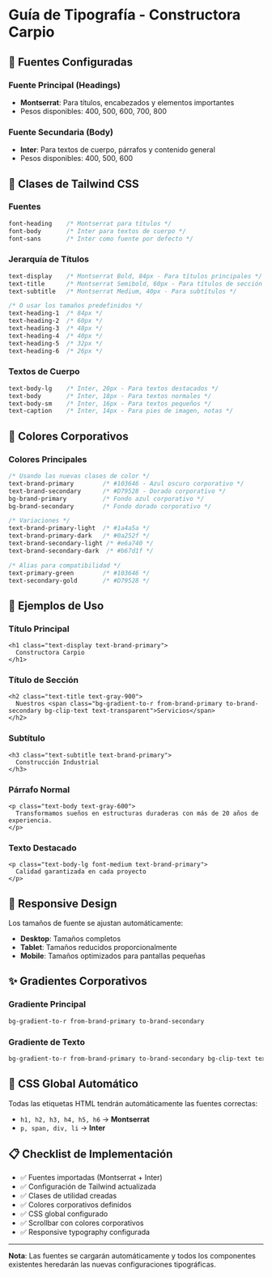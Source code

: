 # Guía de Tipografía - Constructora Carpio

## 🎨 Fuentes Configuradas

### **Fuente Principal (Headings)**
- **Montserrat**: Para títulos, encabezados y elementos importantes
- Pesos disponibles: 400, 500, 600, 700, 800

### **Fuente Secundaria (Body)**
- **Inter**: Para textos de cuerpo, párrafos y contenido general
- Pesos disponibles: 400, 500, 600

## 📝 Clases de Tailwind CSS

### **Fuentes**
```css
font-heading    /* Montserrat para títulos */
font-body       /* Inter para textos de cuerpo */
font-sans       /* Inter como fuente por defecto */
```

### **Jerarquía de Títulos**
```css
text-display    /* Montserrat Bold, 84px - Para títulos principales */
text-title      /* Montserrat Semibold, 60px - Para títulos de sección */
text-subtitle   /* Montserrat Medium, 40px - Para subtítulos */

/* O usar los tamaños predefinidos */
text-heading-1  /* 84px */
text-heading-2  /* 60px */
text-heading-3  /* 48px */
text-heading-4  /* 40px */
text-heading-5  /* 32px */
text-heading-6  /* 26px */
```

### **Textos de Cuerpo**
```css
text-body-lg    /* Inter, 20px - Para textos destacados */
text-body       /* Inter, 18px - Para textos normales */
text-body-sm    /* Inter, 16px - Para textos pequeños */
text-caption    /* Inter, 14px - Para pies de imagen, notas */
```

## 🎨 Colores Corporativos

### **Colores Principales**
```css
/* Usando las nuevas clases de color */
text-brand-primary        /* #103646 - Azul oscuro corporativo */
text-brand-secondary      /* #D79528 - Dorado corporativo */
bg-brand-primary          /* Fondo azul corporativo */
bg-brand-secondary        /* Fondo dorado corporativo */

/* Variaciones */
text-brand-primary-light  /* #1a4a5a */
text-brand-primary-dark   /* #0a252f */
text-brand-secondary-light /* #e6a740 */
text-brand-secondary-dark  /* #b67d1f */

/* Alias para compatibilidad */
text-primary-green        /* #103646 */
text-secondary-gold       /* #D79528 */
```

## 🚀 Ejemplos de Uso

### **Título Principal**
```astro
<h1 class="text-display text-brand-primary">
  Constructora Carpio
</h1>
```

### **Título de Sección**
```astro
<h2 class="text-title text-gray-900">
  Nuestros <span class="bg-gradient-to-r from-brand-primary to-brand-secondary bg-clip-text text-transparent">Servicios</span>
</h2>
```

### **Subtítulo**
```astro
<h3 class="text-subtitle text-brand-primary">
  Construcción Industrial
</h3>
```

### **Párrafo Normal**
```astro
<p class="text-body text-gray-600">
  Transformamos sueños en estructuras duraderas con más de 20 años de experiencia.
</p>
```

### **Texto Destacado**
```astro
<p class="text-body-lg font-medium text-brand-primary">
  Calidad garantizada en cada proyecto
</p>
```

## 📱 Responsive Design

Los tamaños de fuente se ajustan automáticamente:
- **Desktop**: Tamaños completos
- **Tablet**: Tamaños reducidos proporcionalmente  
- **Mobile**: Tamaños optimizados para pantallas pequeñas

## ✨ Gradientes Corporativos

### **Gradiente Principal**
```css
bg-gradient-to-r from-brand-primary to-brand-secondary
```

### **Gradiente de Texto**
```css
bg-gradient-to-r from-brand-primary to-brand-secondary bg-clip-text text-transparent
```

## 🔧 CSS Global Automático

Todas las etiquetas HTML tendrán automáticamente las fuentes correctas:
- `h1, h2, h3, h4, h5, h6` → **Montserrat**
- `p, span, div, li` → **Inter**

## 📋 Checklist de Implementación

- ✅ Fuentes importadas (Montserrat + Inter)
- ✅ Configuración de Tailwind actualizada
- ✅ Clases de utilidad creadas
- ✅ Colores corporativos definidos
- ✅ CSS global configurado
- ✅ Scrollbar con colores corporativos
- ✅ Responsive typography configurada

---

**Nota**: Las fuentes se cargarán automáticamente y todos los componentes existentes heredarán las nuevas configuraciones tipográficas.